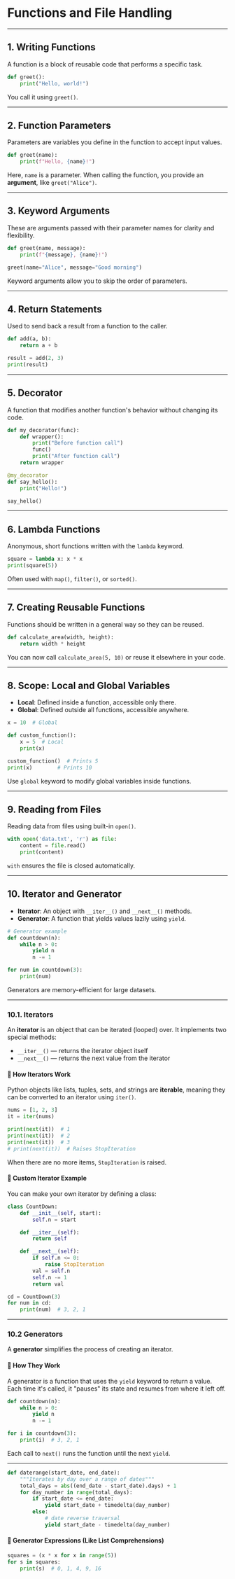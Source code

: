 # Functions and File Handling

---

## 1. **Writing Functions**

A function is a block of reusable code that performs a specific task.

```python
def greet():
    print("Hello, world!")
```

You call it using `greet()`.

---

## 2. **Function Parameters**

Parameters are variables you define in the function to accept input values.

```python
def greet(name):
    print(f"Hello, {name}!")
```

Here, `name` is a parameter. When calling the function, you provide an **argument**, like `greet("Alice")`.

---

## 3. **Keyword Arguments**

These are arguments passed with their parameter names for clarity and flexibility.

```python
def greet(name, message):
    print(f"{message}, {name}!")

greet(name="Alice", message="Good morning")
```

Keyword arguments allow you to skip the order of parameters.

---

## 4. **Return Statements**

Used to send back a result from a function to the caller.

```python
def add(a, b):
    return a + b

result = add(2, 3)
print(result)
```

---

## 5. **Decorator**

A function that modifies another function's behavior without changing its code.

```python
def my_decorator(func):
    def wrapper():
        print("Before function call")
        func()
        print("After function call")
    return wrapper

@my_decorator
def say_hello():
    print("Hello!")

say_hello()
```

---

## 6. **Lambda Functions**

Anonymous, short functions written with the `lambda` keyword.

```python
square = lambda x: x * x
print(square(5))
```

Often used with `map()`, `filter()`, or `sorted()`.

---

## 7. **Creating Reusable Functions**

Functions should be written in a general way so they can be reused.

```python
def calculate_area(width, height):
    return width * height
```

You can now call `calculate_area(5, 10)` or reuse it elsewhere in your code.

---

## 8. **Scope: Local and Global Variables**

* **Local**: Defined inside a function, accessible only there.
* **Global**: Defined outside all functions, accessible anywhere.

```python
x = 10  # Global

def custom_function():
    x = 5  # Local
    print(x)

custom_function()  # Prints 5
print(x)        # Prints 10
```

Use `global` keyword to modify global variables inside functions.

---

## 9. **Reading from Files**

Reading data from files using built-in `open()`.

```python
with open('data.txt', 'r') as file:
    content = file.read()
    print(content)
```

`with` ensures the file is closed automatically.

---

## 10. **Iterator and Generator**

* **Iterator**: An object with `__iter__()` and `__next__()` methods.
* **Generator**: A function that yields values lazily using `yield`.

```python
# Generator example
def countdown(n):
    while n > 0:
        yield n
        n -= 1

for num in countdown(3):
    print(num)
```

Generators are memory-efficient for large datasets.

---

### 10.1. **Iterators**

An **iterator** is an object that can be iterated (looped) over. It implements two special methods:

* `__iter__()` — returns the iterator object itself
* `__next__()` — returns the next value from the iterator

#### 🔹 How Iterators Work

Python objects like lists, tuples, sets, and strings are **iterable**, meaning they can be converted to an iterator using `iter()`.

```python
nums = [1, 2, 3]
it = iter(nums)

print(next(it))  # 1
print(next(it))  # 2
print(next(it))  # 3
# print(next(it))  # Raises StopIteration
```

When there are no more items, `StopIteration` is raised.

#### 🔹 Custom Iterator Example

You can make your own iterator by defining a class:

```python
class CountDown:
    def __init__(self, start):
        self.n = start

    def __iter__(self):
        return self

    def __next__(self):
        if self.n <= 0:
            raise StopIteration
        val = self.n
        self.n -= 1
        return val

cd = CountDown(3)
for num in cd:
    print(num)  # 3, 2, 1
```

---

### 10.2 **Generators**

A **generator** simplifies the process of creating an iterator.

#### 🔹 How They Work

A generator is a function that uses the `yield` keyword to return a value. Each time it's called, it "pauses" its state and resumes from where it left off.

```python
def countdown(n):
    while n > 0:
        yield n
        n -= 1

for i in countdown(3):
    print(i)  # 3, 2, 1
```

Each call to `next()` runs the function until the next `yield`.

---

```python
def daterange(start_date, end_date):
    """Iterates by day over a range of dates"""
    total_days = abs((end_date - start_date).days) + 1
    for day_number in range(total_days):
        if start_date <= end_date:
            yield start_date + timedelta(day_number)
        else:
            # date reverse traversal
            yield start_date - timedelta(day_number)
```

#### 🔹 Generator Expressions (Like List Comprehensions)

```python
squares = (x * x for x in range(5))
for s in squares:
    print(s)  # 0, 1, 4, 9, 16
```
